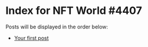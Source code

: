 # Index for NFT World #4407
Posts will be displayed in the order below:

- [Your first post](./001-first.md)

